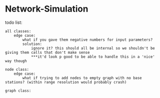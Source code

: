# Network-Simulation

todo list:

    all classes:
        edge case:
            what if you gave them negative numbers for input parameters?
            solution:
                ignore it? this should all be internal so we shouldn't be giving them calls that don't make sense
                ***it'd look p good to be able to handle this in a 'nice' way though

    node class:
        edge case:
            what if trying to add nodes to empty graph with no base stations? (within range resolution would probably crash)

    graph class:

